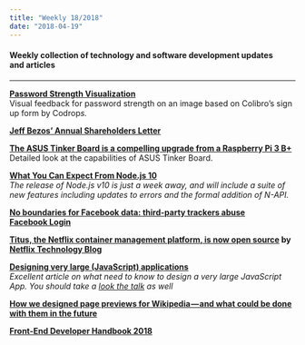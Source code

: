 ```yaml
---
title: "Weekly 18/2018"
date: "2018-04-19"
---
```


#### Weekly collection of technology and software development updates and articles

---

**[Password Strength Visualization](https://tympanus.net/codrops/2018/04/18/password-strength-visualization/)**  
Visual feedback for password strength on an image based on Colibro’s sign up form by Codrop*s.*

**[Jeff Bezos’ Annual Shareholders Letter](https://www.sec.gov/Archives/edgar/data/1018724/000119312518121161/d456916dex991.htm)**

**[The ASUS Tinker Board is a compelling upgrade from a Raspberry Pi 3 B+](https://www.jeffgeerling.com/blog/2018/asus-tinker-board-compelling-upgrade-raspberry-pi-3-b)**  
Detailed look at the capabilities of ASUS Tinker Board.

**[What You Can Expect From Node.js 10](https://nodesource.com/blog/what-you-can-expect-from-node-js-10/)**  
_The release of Node.js v10 is just a week away, and will include a suite of new features including updates to errors and the formal addition of N-API._

**[No boundaries for Facebook data: third-party trackers abuse Facebook Login](https://freedom-to-tinker.com/2018/04/18/no-boundaries-for-facebook-data-third-party-trackers-abuse-facebook-login/)**

**[Titus, the Netflix container management platform, is now open source](https://medium.com/@NetflixTechBlog/titus-the-netflix-container-management-platform-is-now-open-source-f868c9fb5436) by [Netflix Technology Blog](https://medium.com/u/c3aeaf49d8a4)**

**[Designing very large (JavaScript) applications](https://medium.com/@cramforce/designing-very-large-javascript-applications-6e013a3291a3)**  
_Excellent article on what need to know to design a very large JavaScript App. You should take a [look the talk](https://www.youtube.com/watch?v=ZZmUwXEiPm4) as well_

**[How we designed page previews for Wikipedia — and what could be done with them in the future](https://medium.com/freely-sharing-the-sum-of-all-knowledge/how-we-designed-page-previews-for-wikipedia-and-what-could-be-done-with-them-in-the-future-7a5fa6b07b96)**

**[Front-End Developer Handbook 2018](https://frontendmasters.com/books/front-end-handbook/2018/)**
